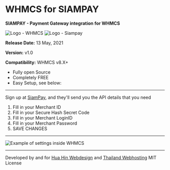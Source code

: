 # WHMCS for SIAMPAY
**SIAMPAY - Payment Gateway integration for WHMCS**

![Logo - WHMCS](https://github.com/hua-hin-studios/WHMCS-SIAMPAY/blob/main/logo-whmcs.png) ![Logo - Siampay](https://github.com/hua-hin-studios/WHMCS-SIAMPAY/blob/main/logo-siampay.png)

**Release Date:** 13 May, 2021

**Version:** v1.0

**Compatibility:** WHMCS v8.X+

- Fully open Source
- Completely FREE
- Easy Setup, see below:

---

Sign up at [SiamPay](https://SiamPay.com), and they'll send you the API details that you need

1. Fill in your Merchant ID
2. Fill in your Secure Hash Secret Code
3. Fill in your Merchant LoginID
4. Fill in your Merchant Password
5. SAVE CHANGES

---

![Example of settings inside WHMCS](https://github.com/hua-hin-studios/WHMCS-SIAMPAY/blob/main/examples-settings.png)

---

Developed by and for [Hua Hin Webdesign](https://huahinstudios.com) and [Thailand Webhosting](https://deedeehost.com)
MIT License
